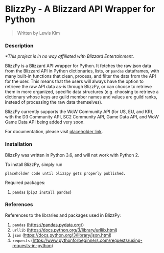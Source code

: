 # BlizzPy - A Blizzard API Wrapper for Python
> Written by Lewis Kim

### Description

_*This project is in no way affiliated with Blizzard Entertainment._

BlizzPy is a Blizzard API wrapper for Python. It fetches the raw json data from the Blizzard API in Python dictionaries, lists, or ``pandas`` dataframes, with many built-in functions that clean, process, and filter the data from the API for the user. This means that the users will always have the option to retrieve the raw API data as-is through BlizzPy, or can choose to retrieve them in more organized, specific data structures (e.g. choosing to retrieve a dictionary whose keys are guild member names and values are guild ranks, instead of processing the raw data themselves).

BlizzPy currently supports the WoW Community API (for US, EU, and KR), with the D3 Community API, SC2 Community API, Game Data API, and WoW Game Data API being added very soon.

For documentation, please visit [placeholder link]().

### Installation

BlizzPy was written in Python 3.6, and will not work with Python 2.

To install BlizzPy, simply run

``placeholder code until blizzpy gets properly published.``

Required packages:

1) ``pandas`` (``pip3 install pandas``)

### References

References to the libraries and packages used in BlizzPy:

1) ``pandas`` (https://pandas.pydata.org/)
2) ``urllib`` (https://docs.python.org/3/library/urllib.html)
3) ``json`` (https://docs.python.org/3/library/json.html)
4) ``requests`` (https://www.pythonforbeginners.com/requests/using-requests-in-python)

